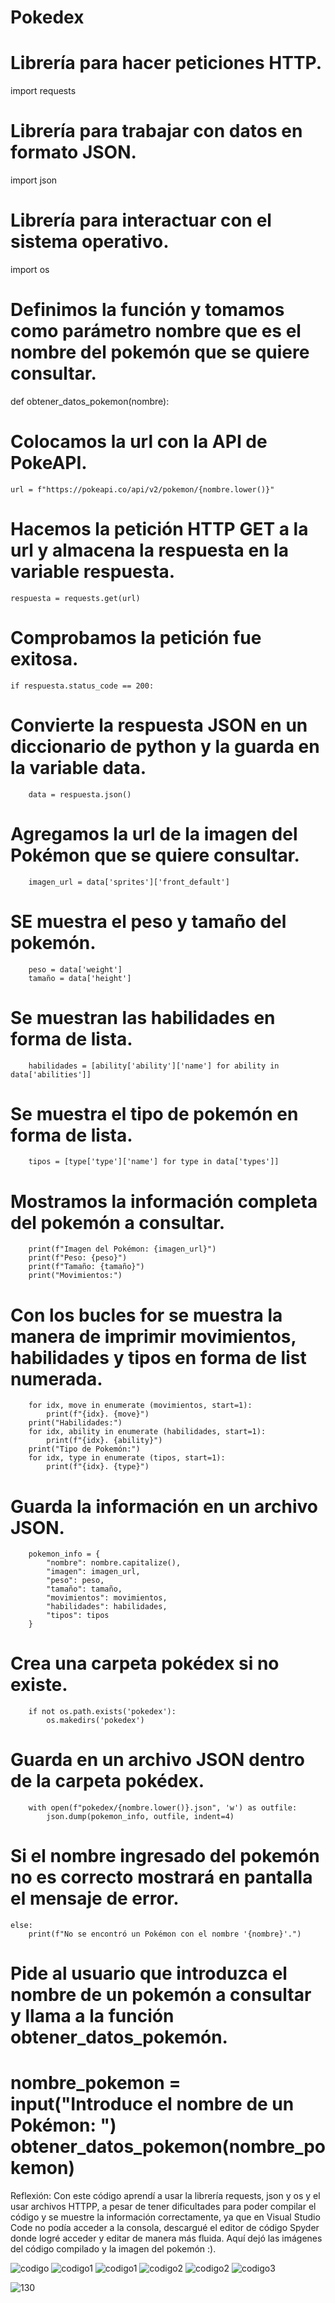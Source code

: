 # Pokedex

# Librería para hacer peticiones HTTP.
import requests
# Librería para trabajar con datos en formato JSON.
import json
# Librería para interactuar con el sistema operativo.
import os

# Definimos la función y tomamos como parámetro nombre que es el nombre del pokemón que se quiere consultar.
def obtener_datos_pokemon(nombre):
# Colocamos la url con la API de PokeAPI.
    url = f"https://pokeapi.co/api/v2/pokemon/{nombre.lower()}"
# Hacemos la petición HTTP GET a la url y almacena la respuesta en la variable respuesta.
    respuesta = requests.get(url)
    
# Comprobamos la petición fue exitosa.
    if respuesta.status_code == 200:
# Convierte la respuesta JSON en un diccionario de python y la guarda en la variable data.
        data = respuesta.json()

  # Agregamos la url de la imagen  del Pokémon que se quiere consultar.
        imagen_url = data['sprites']['front_default']

  # SE muestra el peso y tamaño del pokemón.
        peso = data['weight']
        tamaño = data['height']

   # Se muestran las habilidades en forma de lista.
        habilidades = [ability['ability']['name'] for ability in data['abilities']]
        
   # Se muestra el tipo de pokemón en forma de lista.
        tipos = [type['type']['name'] for type in data['types']]

   # Mostramos la información completa del pokemón a consultar.
        print(f"Imagen del Pokémon: {imagen_url}")
        print(f"Peso: {peso}")
        print(f"Tamaño: {tamaño}")
        print("Movimientos:") 
  # Con los bucles for se muestra la manera de imprimir movimientos, habilidades y tipos en forma de list numerada.
        for idx, move in enumerate (movimientos, start=1):
            print(f"{idx}. {move}")
        print("Habilidades:") 
        for idx, ability in enumerate (habilidades, start=1):
            print(f"{idx}. {ability}")
        print("Tipo de Pokemón:") 
        for idx, type in enumerate (tipos, start=1):
            print(f"{idx}. {type}")

  # Guarda la información en un archivo JSON.
        pokemon_info = {
            "nombre": nombre.capitalize(),
            "imagen": imagen_url,
            "peso": peso,
            "tamaño": tamaño,
            "movimientos": movimientos,
            "habilidades": habilidades,
            "tipos": tipos
        }

   # Crea una carpeta pokédex si no existe.
        if not os.path.exists('pokedex'):
            os.makedirs('pokedex')

   # Guarda en un archivo JSON dentro de la carpeta pokédex.
        with open(f"pokedex/{nombre.lower()}.json", 'w') as outfile:
            json.dump(pokemon_info, outfile, indent=4)
  # Si el nombre ingresado del pokemón no es correcto mostrará en pantalla el mensaje de error.
    else:
        print(f"No se encontró un Pokémon con el nombre '{nombre}'.")

# Pide al usuario que introduzca el nombre de un pokemón a consultar y llama a la función obtener_datos_pokemón.
nombre_pokemon = input("Introduce el nombre de un Pokémon: ")
obtener_datos_pokemon(nombre_pokemon)
==================================================================================================================================================
Reflexión: Con este código aprendí a usar la librería requests, json y os y el usar archivos HTTPP, a pesar de tener dificultades para poder compilar el código y se muestre la información correctamente, ya que en Visual Studio Code no podía acceder a la consola, descargué el editor de código Spyder donde logré acceder y editar de manera más fluida.
Aquí dejó las imágenes del código compilado y la imagen del pokemón :).

![codigo](https://github.com/AlexandraRosales/Pokedex/assets/89891121/1781d1ac-eec3-4553-99a5-ad8b94fc001a)
![codigo1](https://github.com/AlexandraRosales/Pokedex/assets/89891121/cee7ec60-db54-4295-95aa-017ab47a2e32)
![codigo1](https://github.com/AlexandraRosales/Pokedex/assets/89891121/bd2053c2-76cf-46dd-9bde-9db09cca4738)
![codigo2](https://github.com/AlexandraRosales/Pokedex/assets/89891121/f1f2681b-9ee4-4e84-9c81-1fd3fc4f96d6)
![codigo2](https://github.com/AlexandraRosales/Pokedex/assets/89891121/e67ecbf1-647e-43ed-8655-4da3b7bebfa9)
![codigo3](https://github.com/AlexandraRosales/Pokedex/assets/89891121/09ebd7c7-ef1c-41ce-80a5-68138a9e6b27)

![130](https://github.com/AlexandraRosales/Pokedex/assets/89891121/69065d05-01c4-4edb-8171-0cceec7dc34f)
